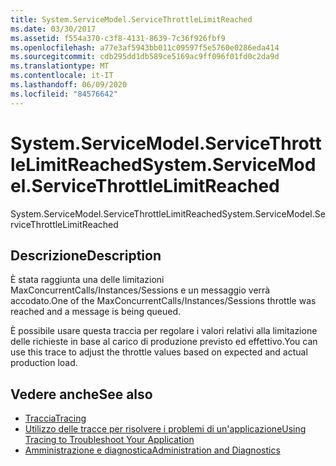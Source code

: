 ```yaml
---
title: System.ServiceModel.ServiceThrottleLimitReached
ms.date: 03/30/2017
ms.assetid: f554a370-c3f8-4131-8639-7c36f926fbf9
ms.openlocfilehash: a77e3af5943bb011c09597f5e5760e0286eda414
ms.sourcegitcommit: cdb295dd1db589ce5169ac9ff096f01fd0c2da9d
ms.translationtype: MT
ms.contentlocale: it-IT
ms.lasthandoff: 06/09/2020
ms.locfileid: "84576642"
---
```

# <a name="systemservicemodelservicethrottlelimitreached"></a><span data-ttu-id="e16d2-102">System.ServiceModel.ServiceThrottleLimitReached</span><span class="sxs-lookup"><span data-stu-id="e16d2-102">System.ServiceModel.ServiceThrottleLimitReached</span></span>
<span data-ttu-id="e16d2-103">System.ServiceModel.ServiceThrottleLimitReached</span><span class="sxs-lookup"><span data-stu-id="e16d2-103">System.ServiceModel.ServiceThrottleLimitReached</span></span>  
  
## <a name="description"></a><span data-ttu-id="e16d2-104">Descrizione</span><span class="sxs-lookup"><span data-stu-id="e16d2-104">Description</span></span>  
 <span data-ttu-id="e16d2-105">È stata raggiunta una delle limitazioni MaxConcurrentCalls/Instances/Sessions e un messaggio verrà accodato.</span><span class="sxs-lookup"><span data-stu-id="e16d2-105">One of the MaxConcurrentCalls/Instances/Sessions throttle was reached and a message is being queued.</span></span>  
  
 <span data-ttu-id="e16d2-106">È possibile usare questa traccia per regolare i valori relativi alla limitazione delle richieste in base al carico di produzione previsto ed effettivo.</span><span class="sxs-lookup"><span data-stu-id="e16d2-106">You can use this trace to adjust the throttle values based on expected and actual production load.</span></span>  
  
## <a name="see-also"></a><span data-ttu-id="e16d2-107">Vedere anche</span><span class="sxs-lookup"><span data-stu-id="e16d2-107">See also</span></span>

- [<span data-ttu-id="e16d2-108">Traccia</span><span class="sxs-lookup"><span data-stu-id="e16d2-108">Tracing</span></span>](index.md)
- [<span data-ttu-id="e16d2-109">Utilizzo delle tracce per risolvere i problemi di un'applicazione</span><span class="sxs-lookup"><span data-stu-id="e16d2-109">Using Tracing to Troubleshoot Your Application</span></span>](using-tracing-to-troubleshoot-your-application.md)
- [<span data-ttu-id="e16d2-110">Amministrazione e diagnostica</span><span class="sxs-lookup"><span data-stu-id="e16d2-110">Administration and Diagnostics</span></span>](../index.md)
